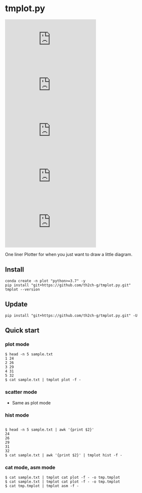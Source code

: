 # tmplot.py
![last-commit](https://img.shields.io/github/last-commit/th2ch-g/tmplot.py)
![license](https://img.shields.io/github/license/th2ch-g/tmplot.py)
![language](https://img.shields.io/github/languages/top/th2ch-g/tmplot.py)
![repo-size](https://img.shields.io/github/repo-size/th2ch-g/tmplot.py)
![stars](https://img.shields.io/github/stars/th2ch-g/tmplot.py)

One liner Plotter for when you just want to draw a little diagram.


## Install
~~~shell
conda create -n plot "python>=3.7" -y
pip install "git+https://github.com/th2ch-g/tmplot.py.git"
tmplot --version
~~~

## Update
~~~shell
pip install "git+https://github.com/th2ch-g/tmplot.py.git" -U
~~~

## Quick start
### plot mode
~~~shell
$ head -n 5 sample.txt
1 24
2 26
3 29
4 31
5 32
$ cat sample.txt | tmplot plot -f -
~~~

### scatter mode
- Same as plot mode


### hist mode
~~~shell

$ head -n 5 sample.txt | awk '{print $2}'
24
26
29
31
32
$ cat sample.txt | awk '{print $2}' | tmplot hist -f -
~~~

### cat mode, asm mode
~~~shell
$ cat sample.txt | tmplot cat plot -f - -o tmp.tmplot
$ cat sample.txt | tmplot cat plot -f - -o tmp.tmplot
$ cat tmp.tmplot | tmplot asm -f -
~~~

